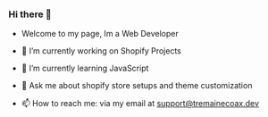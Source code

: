 ### Hi there 👋
- Welcome to my page, Im a Web Developer

- 🔭 I’m currently working on Shopify Projects
- 🌱 I’m currently learning JavaScript
- 💬 Ask me about shopify store setups and theme customization
- 📫 How to reach me: via my email at support@tremainecoax.dev
